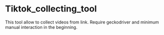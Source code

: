 # Tiktok_collecting_tool
This tool allow to collect videos from link. Require geckodriver and minimum manual interaction in the beginning.
